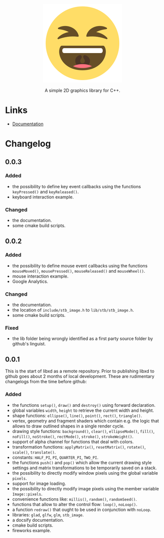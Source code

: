 <p align="center">
  <a href="https://bernhardfritz.github.io/libxd/">
    <img alt="libxd" src="./docs/_media/logo.svg">
  </a>
</p>

<p align="center">
  A simple 2D graphics library for C++.
</p>

# Links

* [Documentation](https://bernhardfritz.github.io/libxd/)

# Changelog

## 0.0.3

### Added

* the possibility to define key event callbacks using the functions `keyPressed()` and `keyReleased()`.
* keyboard interaction example.

### Changed

* the documentation.
* some cmake build scripts.


## 0.0.2

### Added

* the possibility to define mouse event callbacks using the functions `mouseMoved()`, `mousePressed()`, `mouseReleased()` and `mouseWheel()`.
* mouse interaction example.
* Google Analytics.

### Changed

* the documentation.
* the location of `include/stb_image.h` to `lib/stb/stb_image.h`.
* some cmake build scripts.

### Fixed

* the lib folder being wrongly identified as a first party source folder by github's linguist.

## 0.0.1

This is the start of libxd as a remote repository. Prior to publishing libxd to github goes about 2 months of local development. These are rudimentary changelogs from the time before github:

### Added

* the functions `setup()`, `draw()` and `destroy()` using forward declaration.
* global variables `width`, `height` to retrieve the current width and height.
* shape functions: `ellipse()`, `line()`, `point()`, `rect()`, `triangle()`.
* vertex, geometry and fragment shaders which contain e.g. the logic that allows to draw outlined shapes in a single render cycle.
* drawing style functions: `background()`, `clear()`, `ellipseMode()`, `fill()`, `noFill()`, `noStroke()`, `rectMode()`, `stroke()`, `strokeWeight()`.
* support of alpha channel for functions that deal with colors.
* transformation functions: `applyMatrix()`, `resetMatrix()`, `rotate()`, `scale()`, `translate()`.
* constants: `HALF_PI`, `PI`, `QUARTER_PI`, `TWO_PI`.
* the functions `push()` and `pop()` which allow the current drawing style settings and matrix transformations to be temporarily saved on a stack.
* the possibility to directly modify window pixels using the global variable `pixels`.
* support for image loading.
* the possibility to directly modify image pixels using the member variable `Image::pixels`.
* convenience functions like: `millis()`, `random()`, `randomSeed()`.
* functions that allow to alter the control flow: `loop()`, `noLoop()`.
* a function `redraw()` that ought to be used in conjunction with `noLoop`.
* libraries: `glad`, `glfw`, `glm`, `stb_image`.
* a docsify documentation.
* cmake build scripts.
* fireworks example.
